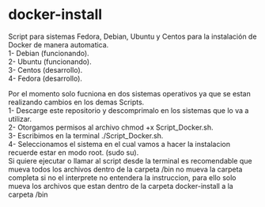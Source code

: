 # docker-install
Script para sistemas Fedora, Debian, Ubuntu y Centos para la instalación de Docker de manera automatica.<br>
1- Debian (funcionando).<br>
2- Ubuntu (funcionando).<br>
3- Centos  (desarrollo).<br>
4- Fedora  (desarrollo).<br>

Por el momento solo fucniona en dos sistemas operativos ya que se estan realizando cambios en los demas Scripts.<br>
1- Descarge este repositorio y descomprimalo en los sistemas que lo va a utilizar.<br>
2- Otorgamos permisos al archivo chmod +x Script_Docker.sh.<br>
3- Escribimos en la terminal ./Script_Docker.sh.<br>
4- Seleccionamos el sistema en el cual vamos a hacer la instalacion recuerde estar en modo root. (sudo su).<br>
Si quiere ejecutar o llamar al script desde la terminal es recomendable que mueva todos los archivos dentro de la carpeta /bin no mueva la carpeta completa si no el interprete no entendera la instruccion, para ello solo mueva los archivos que estan dentro de la carpeta docker-install a la carpeta /bin
